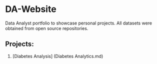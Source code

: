 # DA-Website
Data Analyst portfolio to showcase personal projects. All datasets were obtained from open source repositories.
## Projects:
1. [Diabetes Analysis] (Diabetes Analytics.md)
